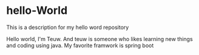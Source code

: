 # hello-World

This is a description for my hello word repository

Hello world, I'm Teuw. And teuw is someone who likes learning new things and coding using java. My favorite framwork is spring boot 
